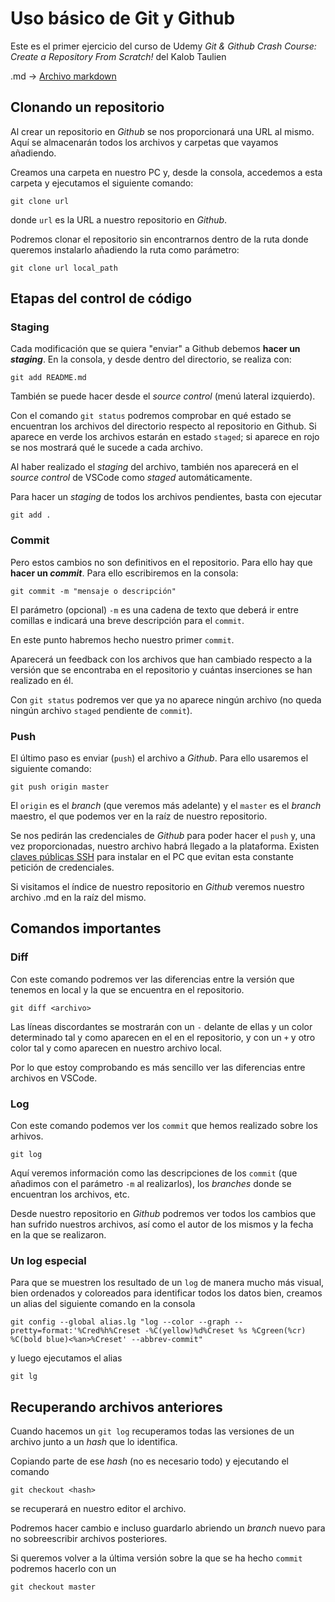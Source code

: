 # Uso básico de Git y Github

Este es el primer ejercicio del curso de Udemy _Git & Github Crash Course: Create a Repository From Scratch!_ del Kalob Taulien

.md -> [Archivo markdown](https://guides.github.com/features/mastering-markdown/)

## Clonando un repositorio

Al crear un repositorio en _Github_ se nos proporcionará una URL al mismo. Aquí se almacenarán todos los archivos y carpetas que vayamos añadiendo.

Creamos una carpeta en nuestro PC y, desde la consola, accedemos a esta carpeta y ejecutamos el siguiente comando:

`git clone url`

donde `url` es la URL a nuestro repositorio en _Github_.

Podremos clonar el repositorio sin encontrarnos dentro de la ruta donde queremos instalarlo añadiendo la ruta como parámetro:

`git clone url local_path`

## Etapas del control de código

### Staging

Cada modificación que se quiera "enviar" a Github debemos **hacer un _staging_**. En la consola, y desde dentro del directorio, se realiza con:

`git add README.md`

También se puede hacer desde el _source control_ (menú lateral izquierdo).

Con el comando `git status` podremos comprobar en qué estado se encuentran los archivos del directorio respecto al repositorio en Github. Si aparece en verde los archivos estarán en estado `staged`; si aparece en rojo se nos mostrará qué le sucede a cada archivo.

Al haber realizado el _staging_ del archivo, también nos aparecerá en el _source control_ de VSCode como _staged_ automáticamente.

Para hacer un _staging_ de todos los archivos pendientes, basta con ejecutar

`git add .`

### Commit

Pero estos cambios no son definitivos en el repositorio. Para ello hay que **hacer un _commit_**. Para ello escribiremos en la consola:

`git commit -m "mensaje o descripción"`

El parámetro (opcional) `-m` es una cadena de texto que deberá ir entre comillas e indicará una breve descripción para el `commit`.

En este punto habremos hecho nuestro primer `commit`.

Aparecerá un feedback con los archivos que han cambiado respecto a la versión que se encontraba en el repositorio y cuántas inserciones se han realizado en él.

Con `git status` podremos ver que ya no aparece ningún archivo (no queda ningún archivo `staged` pendiente de `commit`).

### Push

El último paso es enviar (`push`) el archivo a _Github_. Para ello usaremos el siguiente comando:

`git push origin master`

El `origin` es el _branch_ (que veremos más adelante) y el `master` es el _branch_ maestro, el que podemos ver en la raíz de nuestro repositorio.

Se nos pedirán las credenciales de _Github_ para poder hacer el `push` y, una vez proporcionadas, nuestro archivo habrá llegado a la plataforma. Existen [claves públicas SSH](https://docs.github.com/es/github/authenticating-to-github/connecting-to-github-with-ssh) para instalar en el PC que evitan esta constante petición de credenciales.

Si visitamos el índice de nuestro repositorio en _Github_ veremos nuestro archivo .md en la raíz del mismo.

## Comandos importantes

### Diff

Con este comando podremos ver las diferencias entre la versión que tenemos en local y la que se encuentra en el repositorio.

`git diff <archivo>`

Las líneas discordantes se mostrarán con un `-` delante de ellas y un color determinado tal y como aparecen en el en el repositorio, y con un `+` y otro color tal y como aparecen en nuestro archivo local.

Por lo que estoy comprobando es más sencillo ver las diferencias entre archivos en VSCode.

### Log

Con este comando podemos ver los `commit` que hemos realizado sobre los arhivos.

`git log`

Aquí veremos información como las descripciones de los `commit` (que añadimos con el parámetro `-m` al realizarlos), los _branches_ donde se encuentran los archivos, etc.

Desde nuestro repositorio en _Github_ podremos ver todos los cambios que han sufrido nuestros archivos, así como el autor de los mismos y la fecha en la que se realizaron.

### Un log especial

Para que se muestren los resultado de un `log` de manera mucho más visual, bien ordenados y coloreados para identificar todos los datos bien, creamos un alias del siguiente comando en la consola

`git config --global alias.lg "log --color --graph --pretty=format:'%Cred%h%Creset -%C(yellow)%d%Creset %s %Cgreen(%cr) %C(bold blue)<%an>%Creset' --abbrev-commit"`

 y luego ejecutamos el alias

 `git lg`

## Recuperando archivos anteriores

Cuando hacemos un `git log` recuperamos todas las versiones de un archivo junto a un _hash_ que lo identifica.

Copiando parte de ese _hash_ (no es necesario todo) y ejecutando el comando 

`git checkout <hash>`

se recuperará en nuestro editor el archivo.

Podremos hacer cambio e incluso guardarlo abriendo un _branch_ nuevo para no sobreescribir archivos posteriores.

Si queremos volver a la última versión sobre la que se ha hecho `commit` podremos hacerlo con un 

`git checkout master`
